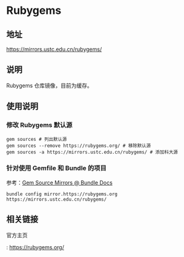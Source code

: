 # Rubygems

## 地址

<https://mirrors.ustc.edu.cn/rubygems/>

## 说明

Rubygems 仓库镜像，目前为缓存。

## 使用说明

### 修改 Rubygems 默认源

```shell
gem sources # 列出默认源
gem sources --remove https://rubygems.org/ # 移除默认源
gem sources -a https://mirrors.ustc.edu.cn/rubygems/ # 添加科大源
```

### 针对使用 Gemfile 和 Bundle 的项目

参考：[Gem Source Mirrors @ Bundle
Docs](http://bundler.io/v1.5/bundle_config.html#gem-source-mirrors-1)

```shell
bundle config mirror.https://rubygems.org https://mirrors.ustc.edu.cn/rubygems/
```

## 相关链接

官方主页

:   <https://rubygems.org/>

